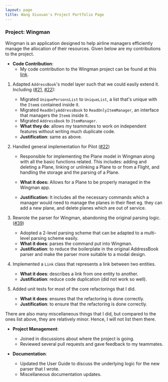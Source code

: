 ```yaml
---
layout: page
title: Wang Xiuxuan's Project Portfolio Page
---
```


### Project: Wingman

Wingman is an application designed to help airline managers efficiently manage
the allocation of their resources.
Given below are my contributions to the project.

* **Code Contribution**:
    * My code contribution to the Wingman project can be found at
      this [link](https://nus-cs2103-ay2223s2.github.io/tp-dashboard/?search=wxxedu&breakdown=true&sort=groupTitle&sortWithin=title&since=2023-02-17&timeframe=commit&mergegroup=&groupSelect=groupByRepos&checkedFileTypes=docs~functional-code~test-code~other).

1. Adapted `AddressBook`'s model layer such that we could easily extend it.
   Including ([#21](https://github.com/AY2223S2-CS2103T-W11-1/tp/pull/21),
   [#22](https://github.com/AY2223S2-CS2103T-W11-1/tp/pull/22)):
    * Migrated `UniquePersonsList` to `UniqueList`, a list that's unique with
      the `Item`s contained inside it.
    * Migrated `ReadOnlyAddressBook` to `ReadOnlyItemManager`, an interface that
      managers the `Item`s inside it.
    * Migrated `AddressBook` to `ItemManager`.
    * **What they do**: allows my teammates to work on independent features
      without writing much duplicate code.
    * **Justification**: same as above.

2. Handled general implementation for
   Pilot ([#22](https://github.com/AY2223S2-CS2103T-W11-1/tp/pull/22))
    * Responsible for implementing the Plane model in Wingman along with all the
      basic functions related. This includes:
      adding and deleting a Plane, linking or unlinking a Plane to or from a
      Flight, and handling the storage and the
      parsing of a Plane.

    * **What it does:** Allows for a Plane to be properly managed in the Wingman
      app.
    * **Justification:** It includes all the necessary commands which a manager
      would need to manage the planes in their
      fleet eg. they can add a new plane, and delete planes which are out of
      service.

3. Rewrote the parser for Wingman, abandoning the original parsing logic.
   ([#39](https://github.com/AY2223S2-CS2103T-W11-1/tp/pull/39))
    * Adopted a 2-level parsing scheme that can be adapted to a multi-level
      parsing scheme easily.
    * **What it does**: parses the command put into Wingman.
    * **Justification**: to reduce the boilerplate in the original AddressBook
      parser and make the parser more suitable to a modal design.

4. Implemented a `Link` class that represents a link between two entities.
    * **What it does**: describes a link from one entity to another.
    * **Justification**: reduce code duplication (did not work so well).

5. Added unit tests for most of the core refactorings that I did.
    * **What it does**: ensures that the refactoring is done correctly.
    * **Justification**: to ensure that the refactoring is done correctly.

There are also many miscellaneous things that I did, but compared to the
ones list above, they are relatively minor. Hence, I will not list them there.

* **Project Management**:
    * Joined in discussions about where the project is going.
    * Reviewed several pull requests and gave feedback to my teammates.

* **Documentation**:
    * Updated the User Guide to discuss the underlying logic for the
      new parser that I wrote.
    * Miscellaneous documentation updates.
